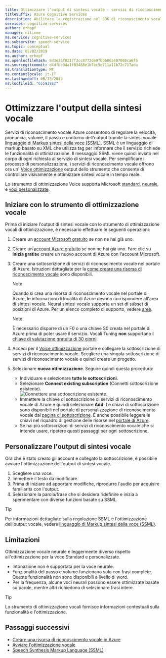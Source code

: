 ```yaml
---
title: Ottimizzare l'output di sintesi vocale - servizi di riconoscimento vocale
titleSuffix: Azure Cognitive Services
description: Abilitare la registrazione nel SDK di riconoscimento vocale.
services: cognitive-services
author: erhopf
manager: nitinme
ms.service: cognitive-services
ms.subservice: speech-service
ms.topic: conceptual
ms.date: 05/02/2019
ms.author: erhopf
ms.openlocfilehash: 8d3e25f8217f3cc8772de9fbbb06a407008ca6f6
ms.sourcegitcommit: d4dfbc34a1f03488e1b7bc5e711a11b72c717ada
ms.translationtype: MT
ms.contentlocale: it-IT
ms.lasthandoff: 06/13/2019
ms.locfileid: "65593882"
---
```

# <a name="fine-tune-text-to-speech-output"></a>Ottimizzare l'output della sintesi vocale

Servizi di riconoscimento vocale Azure consentono di regolare la velocità, pronuncia, volume, il passo e contorno dell'output tramite la sintesi vocale [linguaggio di Markup sintesi della voce (SSML)](speech-synthesis-markup.md). SSML è un linguaggio di markup basato su XML che utilizza tag per informare che il servizio richiede le funzionalità di ottimizzazione. Il messaggio SSML viene quindi inviato nel corpo di ogni richiesta al servizio di sintesi vocale. Per semplificare il processo di personalizzazione, i servizi di riconoscimento vocale offrono ora un' [Voice ottimizzazione](https://aka.ms/voicetuning) output dello strumento che consente di controllare visivamente e ottimizzare sintesi vocale in tempo reale.

Lo strumento di ottimizzazione Voice supporta Microsoft [standard](language-support.md#standard-voices), [neurale](language-support.md#text-to-speech), e [voci personalizzate](how-to-customize-voice-font.md).

## <a name="get-started-with-the-voice-tuning-tool"></a>Iniziare con lo strumento di ottimizzazione vocale

Prima di iniziare l'output di sintesi vocale con lo strumento di ottimizzazione vocali di ottimizzazione, è necessario effettuare le seguenti operazioni:

1. Creare un [account Microsoft gratuito](https://account.microsoft.com/account) se non ne hai già uno.
2. Creare un [account Azure gratuito](https://azure.microsoft.com/free/) se non ne hai già uno. Fare clic su **inizia gratis**e creare un nuovo account di Azure con l'account Microsoft.

3. Creare una sottoscrizione di servizi di riconoscimento vocale nel portale di Azure. Istruzioni dettagliate per la [come creare una risorsa di riconoscimento vocale](https://docs.microsoft.com/azure/cognitive-services/speech-service/get-started#create-a-speech-resource-in-azure) sono disponibili.
   >[!NOTE]
   >Quando si crea una risorsa di riconoscimento vocale nel portale di Azure, le informazioni di località di Azure devono corrispondere all'area di sintesi vocale. Neural sintesi vocale supporta un set di subset di posizioni di Azure. Per un elenco completo di supporto, vedere [aree](regions.md#text-to-speech).

   >[!NOTE]
   >È necessario disporre di un F0 o una chiave S0 creata nel portale di Azure prima di poter usare il servizio. Vocali Tuning **non** supportano il [chiave di valutazione gratuita di 30 giorni](https://docs.microsoft.com/azure/cognitive-services/speech-service/get-started?branch=release-build-cogserv-speech-services#free-trial).

4. Accedi per il [Voice ottimizzazione](https://aka.ms/voicetuning) portale e collegare la sottoscrizione di servizi di riconoscimento vocale. Scegliere una singola sottoscrizione di servizi di riconoscimento vocale e quindi creare un progetto.
5. Selezionare **nuova ottimizzazione**. Seguire quindi questa procedura:

   * Individuare e selezionare **tutte le sottoscrizioni**.  
   * Selezionare **Connect existing subscription** (Connetti sottoscrizione esistente).  
     ![Connettere una sottoscrizione esistente](./media/custom-voice/custom-voice-connect-subscription.png).
   * Immettere la chiave di sottoscrizione di servizi di riconoscimento vocale di Azure e quindi selezionare **Add**. Le chiavi di sottoscrizione sono disponibili nel portale di personalizzazione di riconoscimento vocale dal [pagina di sottoscrizione](https://go.microsoft.com/fwlink/?linkid=2090458). È anche possibile leggere le chiavi nel riquadro di gestione delle risorse nel [portale di Azure](https://portal.azure.com/).
   * Se hai più sottoscrizioni di servizi di riconoscimento vocale che si intende usare, ripetere questi passaggi per ogni sottoscrizione.

## <a name="customize-the-text-to-speech-output"></a>Personalizzare l'output di sintesi vocale

Ora che è stato creato gli account e collegato la sottoscrizione, è possibile avviare l'ottimizzazione dell'output di sintesi vocale.

1. Scegliere una voce.
2. Immettere il testo da modificare.
3. Prima di iniziare ad apportare modifiche, riprodurre l'audio per acquisire familiarità con l'output.
4. Selezionare la parola/frase che si desidera ridefinire e inizia a sperimentare con diverse funzioni basate su SSML.

>[!TIP]
> Per informazioni dettagliate sulla regolazione SSML e l'ottimizzazione dell'output vocale, vedere [linguaggio di Markup sintesi della voce (SSML)](speech-synthesis-markup.md).

## <a name="limitations"></a>Limitazioni

Ottimizzazione vocale neurale è leggermente diverso rispetto all'ottimizzazione per la voce Standard e personalizzate.

* Intonazione non è supportata per la voce neurale.
* Funzionalità del passo e volume funzionano solo con frasi complete. Queste funzionalità non sono disponibili a livello di word.
* Per la frequenza, alcune voci neurali possono essere ottimizzate basate su parole, mentre altri richiedono di selezionare frasi intere.

> [!TIP]
> Lo strumento di ottimizzazione vocali fornisce informazioni contestuali sulla funzionalità e l'ottimizzazione.

## <a name="next-steps"></a>Passaggi successivi
* [Creare una risorsa di riconoscimento vocale in Azure](https://docs.microsoft.com/azure/cognitive-services/speech-service/get-started#create-a-speech-resource-in-azure)
* [Avviare l'ottimizzazione vocale](https://speech.microsoft.com/app.html#/VoiceTuning)
* [Speech Synthesis Markup Language (SSML)](speech-synthesis-markup.md)
